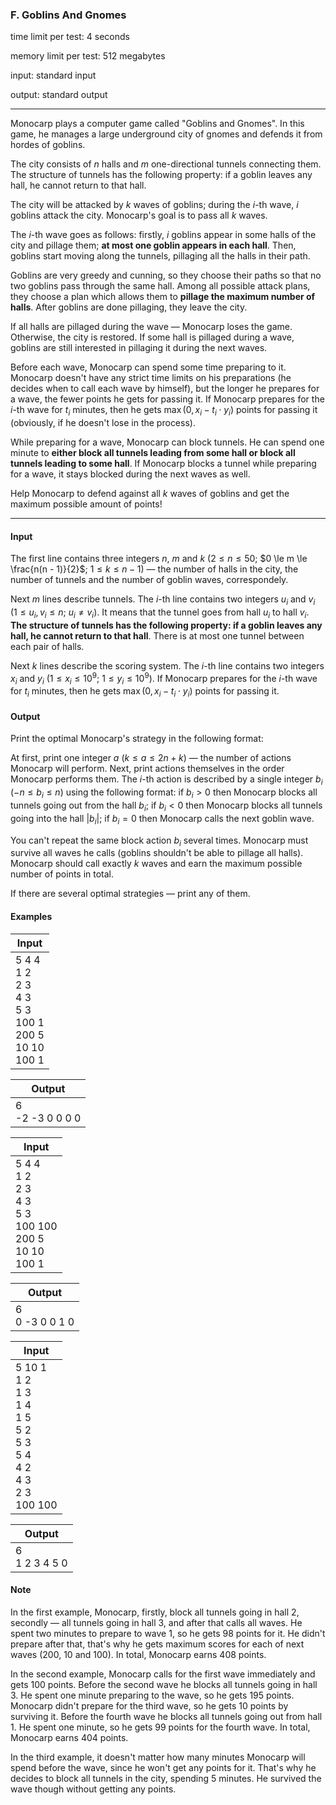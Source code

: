 


### F. Goblins And Gnomes


time limit per test: 4 seconds

memory limit per test: 512 megabytes

input: standard input

output: standard output

------



Monocarp plays a computer game called "Goblins and Gnomes". In this game, he manages a large underground city of gnomes and defends it from hordes of goblins.

The city consists of $n$ halls and $m$ one-directional tunnels connecting them. The structure of tunnels has the following property: if a goblin leaves any hall, he cannot return to that hall. 

The city will be attacked by $k$ waves of goblins; during the $i$-th wave, $i$ goblins attack the city. Monocarp's goal is to pass all $k$ waves.

The $i$-th wave goes as follows: firstly, $i$ goblins appear in some halls of the city and pillage them; **at most one goblin appears in each hall**. Then, goblins start moving along the tunnels, pillaging all the halls in their path. 

Goblins are very greedy and cunning, so they choose their paths so that no two goblins pass through the same hall. Among all possible attack plans, they choose a plan which allows them to **pillage the maximum number of halls**. After goblins are done pillaging, they leave the city.

If all halls are pillaged during the wave — Monocarp loses the game. Otherwise, the city is restored. If some hall is pillaged during a wave, goblins are still interested in pillaging it during the next waves.

Before each wave, Monocarp can spend some time preparing to it. Monocarp doesn't have any strict time limits on his preparations (he decides when to call each wave by himself), but the longer he prepares for a wave, the fewer points he gets for passing it. If Monocarp prepares for the $i$-th wave for $t_i$ minutes, then he gets $\max(0, x_i - t_i \cdot y_i)$ points for passing it (obviously, if he doesn't lose in the process).

While preparing for a wave, Monocarp can block tunnels. He can spend one minute to **either block all tunnels leading from some hall or block all tunnels leading to some hall**. If Monocarp blocks a tunnel while preparing for a wave, it stays blocked during the next waves as well.

Help Monocarp to defend against all $k$ waves of goblins and get the maximum possible amount of points!

------


#### Input

The first line contains three integers $n$, $m$ and $k$ ($2 \le n \le 50$; $0 \le m \le \frac{n(n - 1)}{2}$; $1 \le k \le n - 1$) — the number of halls in the city, the number of tunnels and the number of goblin waves, correspondely.

Next $m$ lines describe tunnels. The $i$-th line contains two integers $u_i$ and $v_i$ ($1 \le u_i, v_i \le n$; $u_i \ne v_i$). It means that the tunnel goes from hall $u_i$ to hall $v_i$. **The structure of tunnels has the following property: if a goblin leaves any hall, he cannot return to that hall**. There is at most one tunnel between each pair of halls.

Next $k$ lines describe the scoring system. The $i$-th line contains two integers $x_i$ and $y_i$ ($1 \le x_i \le 10^9$; $1 \le y_i \le 10^9$). If Monocarp prepares for the $i$-th wave for $t_i$ minutes, then he gets $\max(0, x_i - t_i \cdot y_i)$ points for passing it.


#### Output

Print the optimal Monocarp's strategy in the following format:

At first, print one integer $a$ ($k \le a \le 2n + k$) — the number of actions Monocarp will perform. Next, print actions themselves in the order Monocarp performs them. The $i$-th action is described by a single integer $b_i$ ($-n \le b_i \le n$) using the following format:  if $b_i > 0$ then Monocarp blocks all tunnels going out from the hall $b_i$;  if $b_i < 0$ then Monocarp blocks all tunnels going into the hall $|b_i|$;  if $b_i = 0$ then Monocarp calls the next goblin wave. 

You can't repeat the same block action $b_i$ several times. Monocarp must survive all waves he calls (goblins shouldn't be able to pillage all halls). Monocarp should call exactly $k$ waves and earn the maximum possible number of points in total.

If there are several optimal strategies — print any of them.


#### Examples


| Input |
| ---- |
| 5 4 4<br />1 2<br />2 3<br />4 3<br />5 3<br />100 1<br />200 5<br />10 10<br />100 1 |

| Output |
| ---- |
| 6<br />-2 -3 0 0 0 0 |

| Input |
| ---- |
| 5 4 4<br />1 2<br />2 3<br />4 3<br />5 3<br />100 100<br />200 5<br />10 10<br />100 1 |

| Output |
| ---- |
| 6<br />0 -3 0 0 1 0 |

| Input |
| ---- |
| 5 10 1<br />1 2<br />1 3<br />1 4<br />1 5<br />5 2<br />5 3<br />5 4<br />4 2<br />4 3<br />2 3<br />100 100 |

| Output |
| ---- |
| 6<br />1 2 3 4 5 0 |


#### Note

In the first example, Monocarp, firstly, block all tunnels going in hall $2$, secondly — all tunnels going in hall $3$, and after that calls all waves. He spent two minutes to prepare to wave $1$, so he gets $98$ points for it. He didn't prepare after that, that's why he gets maximum scores for each of next waves ($200$, $10$ and $100$). In total, Monocarp earns $408$ points.

In the second example, Monocarp calls for the first wave immediately and gets $100$ points. Before the second wave he blocks all tunnels going in hall $3$. He spent one minute preparing to the wave, so he gets $195$ points. Monocarp didn't prepare for the third wave, so he gets $10$ points by surviving it. Before the fourth wave he blocks all tunnels going out from hall $1$. He spent one minute, so he gets $99$ points for the fourth wave. In total, Monocarp earns $404$ points.

In the third example, it doesn't matter how many minutes Monocarp will spend before the wave, since he won't get any points for it. That's why he decides to block all tunnels in the city, spending $5$ minutes. He survived the wave though without getting any points.